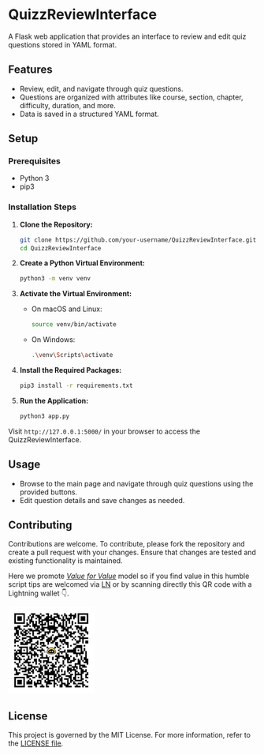 # QuizzReviewInterface

A Flask web application that provides an interface to review and edit quiz questions stored in YAML format.

## Features

- Review, edit, and navigate through quiz questions.
- Questions are organized with attributes like course, section, chapter, difficulty, duration, and more.
- Data is saved in a structured YAML format.

## Setup

### Prerequisites

- Python 3
- pip3

### Installation Steps

1. **Clone the Repository:**
    ```bash
    git clone https://github.com/your-username/QuizzReviewInterface.git
    cd QuizzReviewInterface
    ```

2. **Create a Python Virtual Environment:**
    ```bash
    python3 -m venv venv
    ```

3. **Activate the Virtual Environment:**
    - On macOS and Linux:
        ```bash
        source venv/bin/activate
        ```

    - On Windows:
        ```bash
        .\venv\Scripts\activate
        ```

4. **Install the Required Packages:**
    ```bash
    pip3 install -r requirements.txt
    ```

5. **Run the Application:**
    ```bash
    python3 app.py
    ```

Visit `http://127.0.0.1:5000/` in your browser to access the QuizzReviewInterface.

## Usage

- Browse to the main page and navigate through quiz questions using the provided buttons.
- Edit question details and save changes as needed.

## Contributing

Contributions are welcome. To contribute, please fork the repository and create a pull request with your changes. Ensure that changes are tested and existing functionality is maintained.

Here we promote [*Value for Value*](https://dergigi.com/2021/12/30/the-freedom-of-value/) model so if you find value in this humble script tips are welcomed via [LN](https://getalby.com/p/asi0) or by scanning directly this QR code with a Lightning wallet 👇.

<img src="./figure/LN-address-asi0-tip.png" width="175">

## License

This project is governed by the MIT License. For more information, refer to the [LICENSE file](./license.md).
